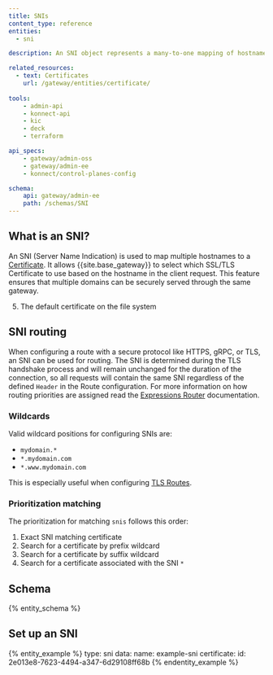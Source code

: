 ```yaml
---
title: SNIs
content_type: reference
entities:
  - sni

description: An SNI object represents a many-to-one mapping of hostnames to a certificate.

related_resources:
  - text: Certificates
    url: /gateway/entities/certificate/
      
tools:
    - admin-api
    - konnect-api
    - kic
    - deck
    - terraform

api_specs:
    - gateway/admin-oss
    - gateway/admin-ee
    - konnect/control-planes-config

schema:
    api: gateway/admin-ee
    path: /schemas/SNI
---
```


## What is an SNI?

An SNI (Server Name Indication) is used to map multiple hostnames to a [Certificate](/gateway/entities/certificate/). It allows {{site.base_gateway}} to select which SSL/TLS Certificate to use based on the hostname in the client request. This feature ensures that multiple domains can be securely served through the same gateway.


 5. The default certificate on the file system

## SNI routing

When configuring a route with a secure protocol like HTTPS, gRPC, or TLS, an SNI can be used for routing. The SNI is determined during the TLS handshake process and will remain unchanged for the duration of the connection, so all requests will contain the same SNI regardless of the defined `Header` in the Route configuration. For more information on how routing priorities are assigned read the [Expressions Router](/gateway/routing/expressions/#performance-considerations) documentation.

### Wildcards 

Valid wildcard positions for configuring SNIs are: 

* `mydomain.*`
* `*.mydomain.com`
* `*.www.mydomain.com`

This is especially useful when configuring [TLS Routes](/gateway/entities/#tls-route-configuration). 
### Prioritization matching

The prioritization for matching `snis` follows this order:

 1. Exact SNI matching certificate
 2. Search for a certificate by prefix wildcard
 3. Search for a certificate by suffix wildcard
 4. Search for a certificate associated with the SNI `*`

## Schema

{% entity_schema %}

## Set up an SNI

{% entity_example %}
type: sni
data:
  name: example-sni
  certificate:
    id: 2e013e8-7623-4494-a347-6d29108ff68b
{% endentity_example %}